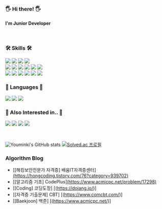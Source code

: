 


### 🖐 Hi there! 🖐
#### I'm Junior Developer

<br/>

### 🛠 Skills 🛠
<img src="https://img.shields.io/badge/Android-3DDC84?style=flat-square&logo=Android&logoColor=white"/> <img src="https://img.shields.io/badge/MVP-31A8FF?style=flat-square&logoColor=white"/> <img src="https://img.shields.io/badge/MVVM-FF9E0F?style=flat-square&logoColor=white"/> <img src="https://img.shields.io/badge/Clean Architecture-C70D2C?style=flat-square&logo=Google&logoColor=white"/> </br> <img src="https://img.shields.io/badge/AAC-9999FF?style=flat-square&logoColor=white"/> <img src="https://img.shields.io/badge/LifeCycles-9999FF?style=flat-square&logoColor=white"/> <img src="https://img.shields.io/badge/LiveData-9999FF?style=flat-square&logoColor=white"/> <img src="https://img.shields.io/badge/ViewModel-9999FF?style=flat-square&logoColor=white"/> <img src="https://img.shields.io/badge/Room-9999FF?style=flat-square&logoColor=white"/> <img src="https://img.shields.io/badge/Paging-9999FF?style=flat-square&logoColor=white"/> </br> <img src="https://img.shields.io/badge/DataBinding-9536FF?style=flat-square&logoColor=white"/> <img src="https://img.shields.io/badge/Coroutines-FF36B5?style=flat-square&logoColor=white"/> <img src="https://img.shields.io/badge/Dagger-FF5E00?style=flat-square&logoColor=white"/> <img src="https://img.shields.io/badge/Unit/Ui Test-CEA73D?style=flat-square&logoColor=white"/> <img src="https://img.shields.io/badge/SQLite-003B57?style=flat-square&logo=SQLite&logoColor=white"/> <img src="https://img.shields.io/badge/MySQL-4479A1?style=flat-square&logo=MySQL&logoColor=white"/> </br>


### 📖 Languages 📖
<img src="https://img.shields.io/badge/Java-007396?style=flat-square&logo=Java&logoColor=white"/> <img src="https://img.shields.io/badge/Python-007396?style=flat-square&logo=Python&logoColor=white"/> <img src="https://img.shields.io/badge/C++-00599C?style=flat-square&logo=C&logoColor=white"/>

### 🤔 Also Interested in.. 🤔
<img src="https://img.shields.io/badge/iOS-000000?style=flat-square&logo=iOS&logoColor=white"/> <img src="https://img.shields.io/badge/Swift-FA7343?style=flat-square&logo=Swift&logoColor=white"/> <img src="https://img.shields.io/badge/Spring-6DB33F?style=flat-square&logo=Spring&logoColor=white"/> <img src="https://img.shields.io/badge/Backend-6DB33F?style=flat-square&logoColor=white"/>

<br/>

![Youminki's GitHub stats](https://github-readme-stats.vercel.app/api?username=Youminki&show_icons=true&theme=radical)
[![Solved.ac
프로필](http://mazassumnida.wtf/api/v2/generate_badge?boj=dbalsrl7648)](https://solved.ac/dbalsrl7648)
</div> 

### Algorithm Blog
- [[해킹보안전문가 자격증] 배움IT자격증센터][(https://hongcoding.tistory.com/76?category=939702)](https://pass.baeoom.com/class/myClassLectureList.asp?classId=0000023082)
- [[알고리즘 기초] CodePlus][(https://www.acmicpc.net/problem/17298)](https://code.plus/course/41)
- [[Coding] 코딩도장] [(https://dojang.io/)]
- [[자격증 기출문제] CBT] [(https://www.comcbt.com/)]
- [[Baekjoon] 백준] [(https://www.acmicpc.net/)]

